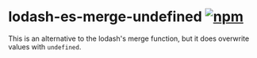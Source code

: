 # lodash-es-merge-undefined [![npm][npm-image]][npm-url]

[npm-image]: https://img.shields.io/npm/v/lodash-es-merge-undefined.svg
[npm-url]: https://npmjs.org/package/lodash-es-merge-undefined

This is an alternative to the lodash's merge function, but it does overwrite values with `undefined`.
